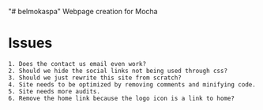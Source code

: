 "# belmokaspa" 
Webpage creation for Mocha

# Issues

    1. Does the contact us email even work?
    2. Should we hide the social links not being used through css?
    3. Should we just rewrite this site from scratch?
    4. Site needs to be optimized by removing comments and minifying code.
    5. Site needs more audits.
    6. Remove the home link because the logo icon is a link to home?